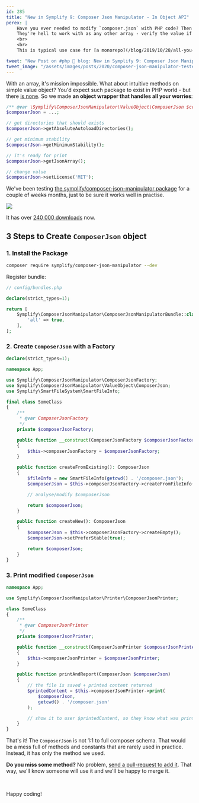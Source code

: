 ```yaml
---
id: 285
title: "New in Symplify 9: Composer Json Manipulator - In Object API"
perex: |
    Have you ever needed to modify `composer.json` with PHP code? Then you're familiar with `$json['require']['php'] ?? null` structures.
    They're hell to work with as any other array - verify the value if it's null, how deeply nested it is, etc.
    <br>
    <br>
    This is typical use case for [a monorepo](/blog/2019/10/28/all-you-always-wanted-to-know-about-monorepo-but-were-afraid-to-ask), where we need to **merge many nested `composer.json` files** into a root `composer.json`.

tweet: "New Post on #php 🐘 blog: New in Symplify 9: Composer Json Manipulator - In Object API"
tweet_image: "/assets/images/posts/2020/composer-json-manipulator-tested.png"
---
```


With an array, it's mission impossible. What about intuitive methods on simple value object? You'd expect such package to exist in PHP world - but there [is none](https://packagist.org/?query=composer-json). So we made **an object wrapper that handles all your worries**:

```php
/** @var \Symplify\ComposerJsonManipulator\ValueObject\ComposerJson $composerJson */
$composerJson = ...;

// get directories that should exists
$composerJson->getAbsoluteAutoloadDirectories();

// get minimum stability
$composerJson->getMinimumStability();

// it's ready for print
$composerJson->getJsonArray();

// change value
$composerJson->setLicense('MIT');
```

We've been testing [the symplify/composer-json-manipulator package](https://github.com/symplify/composer-json-manipulator) for a couple of ~~weeks~~ months, just to be sure it works well in practise.

<img src="/assets/images/posts/2020/composer-json-manipulator-tested.png" class="img-thumbnail">

It has over [240 000 downloads](https://packagist.org/packages/symplify/composer-json-manipulator/stats) now.

## 3 Steps to Create `ComposerJson` object

### 1. Install the Package

```bash
composer require symplify/composer-json-manipulator --dev
```

Register bundle:

```php
// config/bundles.php

declare(strict_types=1);

return [
    Symplify\ComposerJsonManipulator\ComposerJsonManipulatorBundle::class => [
        'all' => true,
    ],
];
```

### 2. Create `ComposerJson` with a Factory

```php
declare(strict_types=1);

namespace App;

use Symplify\ComposerJsonManipulator\ComposerJsonFactory;
use Symplify\ComposerJsonManipulator\ValueObject\ComposerJson;
use Symplify\SmartFileSystem\SmartFileInfo;

final class SomeClass
{
    /**
     * @var ComposerJsonFactory
     */
    private $composerJsonFactory;

    public function __construct(ComposerJsonFactory $composerJsonFactory)
    {
        $this->composerJsonFactory = $composerJsonFactory;
    }

    public function createFromExisting(): ComposerJson
    {
        $fileInfo = new SmartFileInfo(getcwd() . '/composer.json');
        $composerJson = $this->composerJsonFactory->createFromFileInfo($fileInfo);

        // analyse/modify $composerJson

        return $composerJson;
    }

    public function createNew(): ComposerJson
    {
        $composerJson = $this->composerJsonFactory->createEmpty();
        $composerJson->setPreferStable(true);

        return $composerJson;
    }
}
```

### 3. Print modified `ComposerJson`

```php
namespace App;

use Symplify\ComposerJsonManipulator\Printer\ComposerJsonPrinter;

class SomeClass
{
    /**
     * @var ComposerJsonPrinter
     */
    private $composerJsonPrinter;

    public function __construct(ComposerJsonPrinter $composerJsonPrinter)
    {
        $this->composerJsonPrinter = $composerJsonPrinter;
    }

    public function printAndReport(ComposerJson $composerJson)
    {
        // the file is saved + printed content returned
        $printedContent = $this->composerJsonPrinter->print(
            $composerJson,
            getcwd() . '/composer.json'
        );

        // show it to user $printedContent, so they know what was printed
    }
}
```

That's it! The `ComposerJson` is not 1:1 to full composer schema. That would be a mess full of methods and constants that are rarely used in practice. Instead, it has only the method we used.

**Do you miss some method?** No problem, [send a pull-request to add it](https://github.com/symplify/symplify). That way, we'll know someone will use it and we'll be happy to merge it.

<br>


Happy coding!

